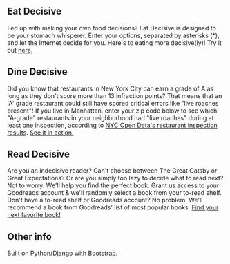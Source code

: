 ## Eat Decisive 
Fed up with making your own food decisions? Eat Decisive is designed to be your stomach whisperer. Enter your options, separated by asterisks (*), and let the Internet decide for you. Here's to eating more decisive(ly)! Try it out [here.](https://eatdecisive.herokuapp.com/)

## Dine Decisive
Did you know that restaurants in New York City can earn a grade of A as long as they don't score more than 13 infraction points? That means that an 'A' grade restaurant could still have scored critical errors like "live roaches present"! If you live in Manhattan, enter your zip code below to see which "A-grade" restaurants in your neighborhood had "live roaches" during at least one inspection, according to [NYC Open Data's restaurant inspection results](https://data.cityofnewyork.us/Health/DOHMH-New-York-City-Restaurant-Inspection-Results/xx67-kt59?). [See it in action.](https://eatdecisive.herokuapp.com/dinedecisive/)

## Read Decisive
Are you an indecisive reader? Can't choose between The Great Gatsby or Great Expectations? Or are you simply too lazy to decide what to read next? Not to worry. We'll help you find the perfect book. Grant us access to your Goodreads account & we'll randomly select a book from your to-read shelf. Don't have a to-read shelf or Goodreads account? No problem. We'll recommend a book from Goodreads' list of most popular books. [Find your next favorite book!](https://eatdecisive.herokuapp.com/readdecisive/)

## Other info
Built on Python/Django with Bootstrap.
